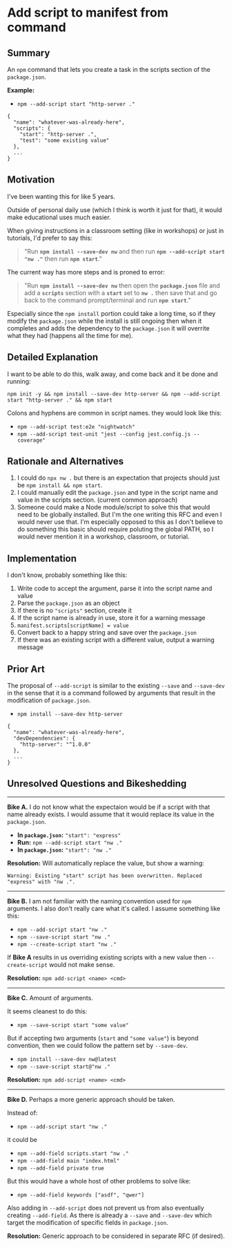 # Add script to manifest from command


## Summary

An `npm` command that lets you create a task in the scripts section of the `package.json`.

**Example:**

* `npm --add-script start "http-server ."`


```
{
  "name": "whatever-was-already-here",
  "scripts": {
    "start": "http-server .",
    "test": "some existing value"
  },
  ...
}
```

## Motivation

I've been wanting this for like 5 years.

Outside of personal daily use (which I think is worth it just for that), it would make educational uses much easier.

When giving instructions in a classroom setting (like in workshops) or just in tutorials, I'd prefer to say this:

> "Run **`npm install --save-dev nw`** and then run **`npm --add-script start "nw ."`** then run **`npm start`**."

The current way has more steps and is proned to error:

> "Run **`npm install --save-dev nw`** then open the **`package.json`** file and add a **`scripts`** section with a **`start`** set to **`nw .`** then save that and go back to the command prompt/terminal and run **`npm start`**."

Especially since the `npm install` portion could take a long time, so if they modify the `package.json` while the install is still ongoing then when it completes and adds the dependency to the `package.json` it will overrite what they had (happens all the time for me).


## Detailed Explanation

I want to be able to do this, walk away, and come back and it be done and running:

```
npm init -y && npm install --save-dev http-server && npm --add-script start "http-server ." && npm start
```

Colons and hyphens are common in script names. they would look like this:

* `npm --add-script test:e2e "nightwatch"`
* `npm --add-script test-unit "jest --config jest.config.js --coverage"`


## Rationale and Alternatives

1. I could do `npx nw .` but there is an expectation that projects should just be `npm install && npm start`.
1. I could manually edit the `package.json` and type in the script name and value in the scripts section. (current common approach)
1. Someone could make a Node module/script to solve this that would need to be globally installed. But I'm the one writing this RFC and even I would never use that. I'm especially opposed to this as I don't believe to do something this basic should require poluting the global PATH, so I would never mention it in a workshop, classroom, or tutorial.


## Implementation

I don't know, probably something like this:

1. Write code to accept the argument, parse it into the script name and value
1. Parse the `package.json` as an object
1. If there is no `"scripts"` section, create it
1. If the script name is already in use, store it for a warning message
1. `manifest.scripts[scriptName] = value`
1. Convert back to a happy string and save over the `package.json`
1. If there was an existing script with a different value, output a warning message


## Prior Art

The proposal of `--add-script` is similar to the existing `--save` and `--save-dev` in the sense that it is a command followed by arguments that result in the modification of `package.json`.

* `npm install --save-dev http-server`

```
{
  "name": "whatever-was-already-here",
  "devDependencies": {
    "http-server": "^1.0.0"
  },
  ...
}
```


## Unresolved Questions and Bikeshedding

* * *

**Bike A.** I do not know what the expectaion would be if a script with that name already exists. I would assume that it would replace its value in the `package.json`.

* **In `package.json`:** `"start": "express"`
* **Run:** `npm --add-script start "nw ."`
* **In `package.json`:** `"start": "nw ."`

**Resolution:** Will automatically replace the value, but show a warning:

```
Warning: Existing "start" script has been overwritten. Replaced "express" with "nw .".
```

* * *

**Bike B.** I am not familiar with the naming convention used for `npm` arguments. I also don't really care what it's called. I assume something like this:

* `npm --add-script start "nw ."`
* `npm --save-script start "nw ."`
* `npm --create-script start "nw ."`

If **Bike A** results in us overriding existing scripts with a new value then `--create-script` would not make sense.

**Resolution:** `npm add-script <name> <cmd>`

* * *

**Bike C.** Amount of arguments.

It seems cleanest to do this:

* `npm --save-script start "some value"`

But if accepting two arguments (`start` and `"some value"`) is beyond convention, then we could follow the pattern set by `--save-dev`.

* `npm install --save-dev nw@latest`
* `npm --save-script start@"nw ."`

**Resolution:** `npm add-script <name> <cmd>`

* * *

**Bike D.** Perhaps a more generic approach should be taken.

Instead of:

* `npm --add-script start "nw ."`

it could be

* `npm --add-field scripts.start "nw ."`
* `npm --add-field main "index.html"`
* `npm --add-field private true`

But this would have a whole host of other problems to solve like:

* `npm --add-field keywords ["asdf", "qwer"]`

Also adding in `--add-script` does not prevent us from also eventually creating `--add-field`. As there is already a `--save` and `--save-dev` which target the modification of specific fields in `package.json`.

**Resolution:** Generic approach to be considered in separate RFC (if desired).
